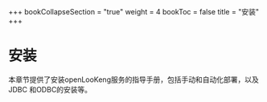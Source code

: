 +++
bookCollapseSection = "true"
weight = 4
bookToc = false
title = "安装"
+++

# 安装

本章节提供了安装openLooKeng服务的指导手册，包括手动和自动化部署，以及JDBC 和ODBC的安装等。